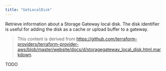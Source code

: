 ```yaml
---
title: "GetLocalDisk"
---
```


<!-- WARNING: this file was generated by the Pulumi Terraform Bridge (tfgen) Tool. -->
<!-- Do not edit by hand unless you're certain you know what you are doing! -->

<style>
  table td p { margin-top: 0; margin-bottom: 0; }
</style>

Retrieve information about a Storage Gateway local disk. The disk identifier is useful for adding the disk as a cache or upload buffer to a gateway.

> This content is derived from https://github.com/terraform-providers/terraform-provider-aws/blob/master/website/docs/d/storagegateway_local_disk.html.markdown.


TODO


